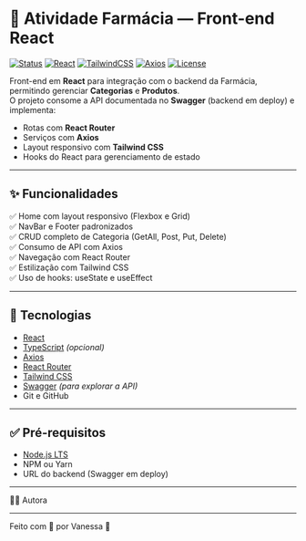 
# 🏥 Atividade Farmácia — Front-end React

[![Status](https://img.shields.io/badge/status-em%20desenvolvimento-yellow?style=for-the-badge)](#)
[![React](https://img.shields.io/badge/React-18-61dafb?style=for-the-badge&logo=react&logoColor=white)](https://react.dev/)
[![TailwindCSS](https://img.shields.io/badge/Tailwind_CSS-3-38b2ac?style=for-the-badge&logo=tailwind-css&logoColor=white)](https://tailwindcss.com/)
[![Axios](https://img.shields.io/badge/Axios-HTTP-blue?style=for-the-badge)](https://axios-http.com/)
[![License](https://img.shields.io/badge/license-MIT-green?style=for-the-badge)](#)

Front-end em **React** para integração com o backend da Farmácia, permitindo gerenciar **Categorias** e **Produtos**.  
O projeto consome a API documentada no **Swagger** (backend em deploy) e implementa:

- Rotas com **React Router**
- Serviços com **Axios**
- Layout responsivo com **Tailwind CSS**
- Hooks do React para gerenciamento de estado

---

## ✨ Funcionalidades

✅ Home com layout responsivo (Flexbox e Grid)  
✅ NavBar e Footer padronizados  
✅ CRUD completo de Categoria (GetAll, Post, Put, Delete)  
✅ Consumo de API com Axios  
✅ Navegação com React Router  
✅ Estilização com Tailwind CSS  
✅ Uso de hooks: useState e useEffect  

---

## 🧰 Tecnologias

- [React](https://react.dev/)
- [TypeScript](https://www.typescriptlang.org/) *(opcional)*
- [Axios](https://axios-http.com/)
- [React Router](https://reactrouter.com/)
- [Tailwind CSS](https://tailwindcss.com/)
- [Swagger](https://swagger.io/) *(para explorar a API)*
- Git e GitHub

---

## ✅ Pré-requisitos

- [Node.js LTS](https://nodejs.org/)
- NPM ou Yarn
- URL do backend (Swagger em deploy)

---

🧑‍💻 Autora

---

Feito com 💙 por Vanessa 🚀

